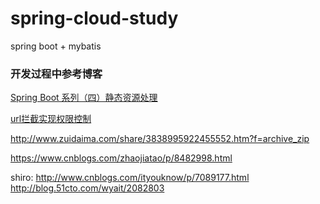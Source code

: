 # spring-cloud-study

spring boot + mybatis

### 开发过程中参考博客

[Spring Boot 系列（四）静态资源处理](https://www.cnblogs.com/magicalSam/p/7189476.html)
 
[url拦截实现权限控制](https://blog.csdn.net/u013087513/article/details/74979321?locationNum=3&fps=1)

http://www.zuidaima.com/share/3838995922455552.htm?f=archive_zip

https://www.cnblogs.com/zhaojiatao/p/8482998.html

shiro:
http://www.cnblogs.com/ityouknow/p/7089177.html
http://blog.51cto.com/wyait/2082803